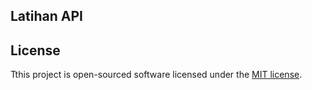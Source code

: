 ## Latihan API

## License

Tthis project is open-sourced software licensed under the [MIT license](https://opensource.org/licenses/MIT).
